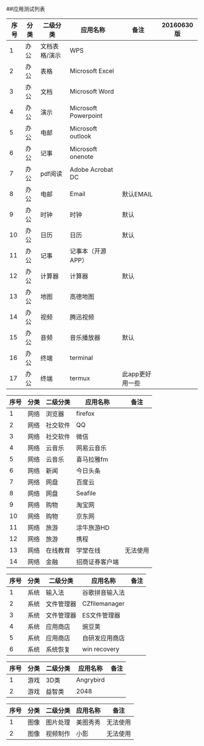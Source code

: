 ##应用测试列表

 序号|分类 | 二级分类 |应用名称 | 备注|20160630版|
------------- | ------------- | ------------- |-------------| -------------| -------------
1|办公|文档表格/演示|WPS||
2|办公|表格|Microsoft Excel||
3|办公|文档|Microsoft Word||
4|办公|演示|Microsoft Powerpoint||
5|办公|电邮|Microsoft outlook||
6|办公|记事|Microsoft onenote||
7|办公|pdf阅读|Adobe Acrobat DC||
8|办公|电邮|Email|默认EMAIL||
9|办公|时钟|时钟|默认||
10|办公|日历|日历|默认||
11|办公|记事|记事本（开源APP）||
12|办公|计算器|计算器|默认||
13|办公|地图|高德地图||
14|办公|视频|腾迅视频||
15|办公|音频|音乐播放器|默认||
16|办公|终端|terminal||
17|办公|终端|termux|此app更好用一些||

 序号|分类 | 二级分类 |应用名称 | 备注|
------------- | ------------- | ------------- |-------------| -------------
1|网络|浏览器|firefox||
2|网络|社交软件|QQ||
3|网络|社交软件|微信||
4|网络|云音乐|网易云音乐||
5|网络|云音乐|喜马拉雅fm||
6|网络|新闻|今日头条||
7|网络|网盘|百度云||
8|网络|网盘|Seafile||
9|网络|购物|淘宝网||
10|网络|购物|京东网||
11|网络|旅游|涂牛旅游HD||
12|网络|旅游|携程||
13|网络|在线教育|学堂在线|无法使用||
14|网络|金融|招商证券客户端||

 序号|分类 | 二级分类 |应用名称 | 备注|
------------- | ------------- | ------------- |-------------| -------------
1|系统|输入法|谷歌拼音输入法||
2|系统|文件管理器|CZfilemanager||
3|系统|文件管理器|ES文件管理器|| 
4|系统|应用商店|豌豆荚||
5|系统|应用商店|自研发应用商店||
6|系统|系统恢复| win recovery||

 序号|分类 | 二级分类 |应用名称 | 备注|
------------- | ------------- | ------------- |-------------| -------------
1|游戏|3D类|Angrybird||
2|游戏|益智类|2048||

 序号|分类 | 二级分类 |应用名称 | 备注|
------------- | ------------- | ------------- |-------------| -------------
1|图像|图片处理|美图秀秀|无法使用||
2|图像|视频制作|小影|无法使用||










